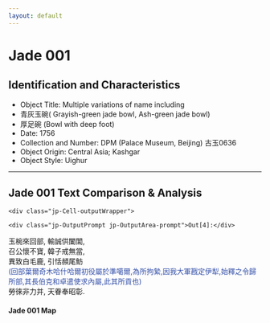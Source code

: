 ```yaml
---
layout: default
---
```

# Jade 001 #

## Identification and Characteristics ##
- Object Title: Multiple variations of name including
- 青灰玉碗( Grayish-green jade bowl, Ash-green jade bowl)
- 厚足碗 (Bowl with deep foot)
- Date: 1756
- Collection and Number: DPM (Palace Museum, Beijing) 古玉0636
- Object Origin: Central Asia; Kashgar
- Object Style: Uighur
---------------------------
## Jade 001 Text Comparison & Analysis ## 
	<div class="jp-Cell-outputWrapper">

<div class="jp-OutputArea jp-Cell-outputArea">

<div class="jp-OutputArea-child">

    
    <div class="jp-OutputPrompt jp-OutputArea-prompt">Out[4]:</div>

<div class="jp-RenderedHTMLCommon jp-RenderedMarkdown jp-OutputArea-output jp-OutputArea-executeResult" data-mime-type="text/markdown">
    <p><style>                           
    span.delete {color: #32a852; 
                 background-color: lavender;
                 font-size: 150%; 
                 margin: 0 3px; 
                 border: 1px solid #808080; 
                 line-height: 1.5;
                 padding: 2px;}
    span.insert {color: #e02427;
                 background-color: lavender;
                 font-size: 150%; 
                 margin: 0 3px; 
                 border: 1px solid #808080; 
                 line-height: 1.5;
                 padding: 2px;}
    span.parenthesis {color: #324ea8;
                    font-size: 100%;
                    margin: 0 3px;}
    </style>玉椀來回部, 輸誠供闔閶, 
     <br>召公懷不寶, 韓子戒無當, 
     <br>異致白毛鹿, 引恬頳尾魴 
     <span class="parenthesis"><br>(回部葉爾奇木哈什哈爾初役屬於準噶爾,為所拘縶,因我大軍戡定伊犁,始釋之令歸所部,其長伯克和卓遣使求內屬,此其所貢也)</span>
     <br>勞徠非力并, 天眷奉昭彰.</p>

</div>
 
 </div>

</div>
  </div>
   </p>
</div>
 </div>
  
  <h4>Jade 001 Map</h4>


</head>
</body>
</html>
 </body>
</html>
